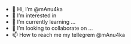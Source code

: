 - 👋 Hi, I’m @mAnu4ka
- 👀 I’m interested in 
- 🌱 I’m currently learning ...
- 💞️ I’m looking to collaborate on ...
- 📫 How to reach me my tellegrem @mAnu4ka

<!---
mAnu4ka/mAnu4ka is a ✨ special ✨ repository because its `README.md` (this file) appears on your GitHub profile.
You can click the Preview link to take a look at your changes.
--->

